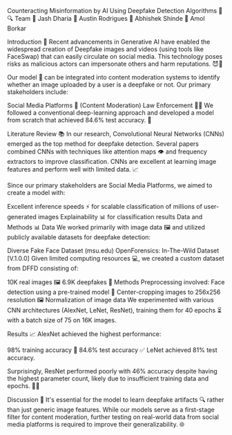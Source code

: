 Counteracting Misinformation by AI Using Deepfake Detection Algorithms 🤖🔍
Team
👤 Jash Dharia
👤 Austin Rodrigues
👤 Abhishek Shinde
👤 Amol Borkar

Introduction 🚀
Recent advancements in Generative AI have enabled the widespread creation of Deepfake images and videos (using tools like FaceSwap) that can easily circulate on social media. This technology poses risks as malicious actors can impersonate others and harm reputations. 😈👥

Our model 🧠 can be integrated into content moderation systems to identify whether an image uploaded by a user is a deepfake or not. Our primary stakeholders include:

Social Media Platforms 📱 (Content Moderation)
Law Enforcement 👮‍♂️
We followed a conventional deep-learning approach and developed a model from scratch that achieved 84.6% test accuracy. 🎯

Literature Review 📚
In our research, Convolutional Neural Networks (CNNs) emerged as the top method for deepfake detection. Several papers combined CNNs with techniques like attention maps 👁️ and frequency extractors to improve classification. CNNs are excellent at learning image features and perform well with limited data. 📈

Since our primary stakeholders are Social Media Platforms, we aimed to create a model with:

Excellent inference speeds ⚡ for scalable classification of millions of user-generated images
Explainability 📊 for classification results
Data and Methods 📊
Data
We worked primarily with image data 🖼️ and utilized publicly available datasets for deepfake detection:

Diverse Fake Face Dataset (msu.edu)
OpenForensics: In-The-Wild Dataset [V.1.0.0]
Given limited computing resources 💻, we created a custom dataset from DFFD consisting of:

10K real images 🖼️
6.9K deepfakes 🔴
Methods
Preprocessing involved:
Face detection using a pre-trained model 👀
Center-cropping images to 256x256 resolution 🖼️
Normalization of image data
We experimented with various CNN architectures (AlexNet, LeNet, ResNet), training them for 40 epochs ⏳ with a batch size of 75 on 16K images.

Results 📈
AlexNet achieved the highest performance:

98% training accuracy 🎯
84.6% test accuracy ✅
LeNet achieved 81% test accuracy.

Surprisingly, ResNet performed poorly with 46% accuracy despite having the highest parameter count, likely due to insufficient training data and epochs. 🤷‍♂️

Discussion 💬
It's essential for the model to learn deepfake artifacts 🔍 rather than just generic image features. While our models serve as a first-stage filter for content moderation, further testing on real-world data from social media platforms is required to improve their generalizability. 🌐

